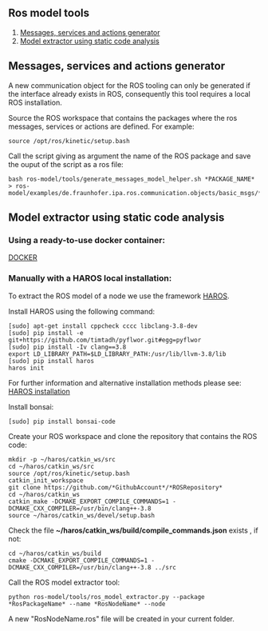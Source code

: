 ## Ros model tools

1. <a href="#messages-services-and-actions-generator">Messages, services and actions generator</a>
2. <a href="#model-extractor-using-static-code-analysis">Model extractor using static code analysis</a>


## Messages, services and actions generator

A new communication object for the ROS tooling can only be generated if the interface already exists in ROS, consequently this tool requires a local ROS installation. 

Source the ROS workspace that contains the packages where the ros messages, services or actions are defined. For example:

```
source /opt/ros/kinetic/setup.bash
```

Call the script giving as argument the name of the ROS package and save the ouput of the script as a ros file:

```
bash ros-model/tools/generate_messages_model_helper.sh *PACKAGE_NAME* > ros-model/examples/de.fraunhofer.ipa.ros.communication.objects/basic_msgs/*PACKAGE_NAME*.ros
```

## Model extractor using static code analysis

### Using a ready-to-use docker container:
[DOCKER](docker/README.md)

### Manually with a HAROS local installation:
To extract the ROS model of a node we use the framework [HAROS](https://github.com/git-afsantos/haros).

Install HAROS using the following command:
```
[sudo] apt-get install cppcheck cccc libclang-3.8-dev
[sudo] pip install -e git+https://github.com/timtadh/pyflwor.git#egg=pyflwor
[sudo] pip install -Iv clang==3.8
export LD_LIBRARY_PATH=$LD_LIBRARY_PATH:/usr/lib/llvm-3.8/lib
[sudo] pip install haros
haros init
```
For further information and alternative installation methods please see: [HAROS installation](https://github.com/git-afsantos/haros#installation)

Install bonsai:
```
[sudo] pip install bonsai-code
```

Create your ROS workspace and clone the repository that contains the ROS code:
```
mkdir -p ~/haros/catkin_ws/src
cd ~/haros/catkin_ws/src
source /opt/ros/kinetic/setup.bash
catkin_init_workspace
git clone https://github.com/*GithubAccount*/*ROSRepository*
cd ~/haros/catkin_ws
catkin_make -DCMAKE_EXPORT_COMPILE_COMMANDS=1 -DCMAKE_CXX_COMPILER=/usr/bin/clang++-3.8
source ~/haros/catkin_ws/devel/setup.bash
```
Check the file **~/haros/catkin_ws/build/compile_commands.json** exists , if not:
```
cd ~/haros/catkin_ws/build
cmake -DCMAKE_EXPORT_COMPILE_COMMANDS=1 -DCMAKE_CXX_COMPILER=/usr/bin/clang++-3.8 ../src
```

Call the ROS model extractor tool:
```
python ros-model/tools/ros_model_extractor.py --package *RosPackageName* --name *RosNodeName* --node
```
A new "RosNodeName.ros" file will be created in your current folder. 
 

